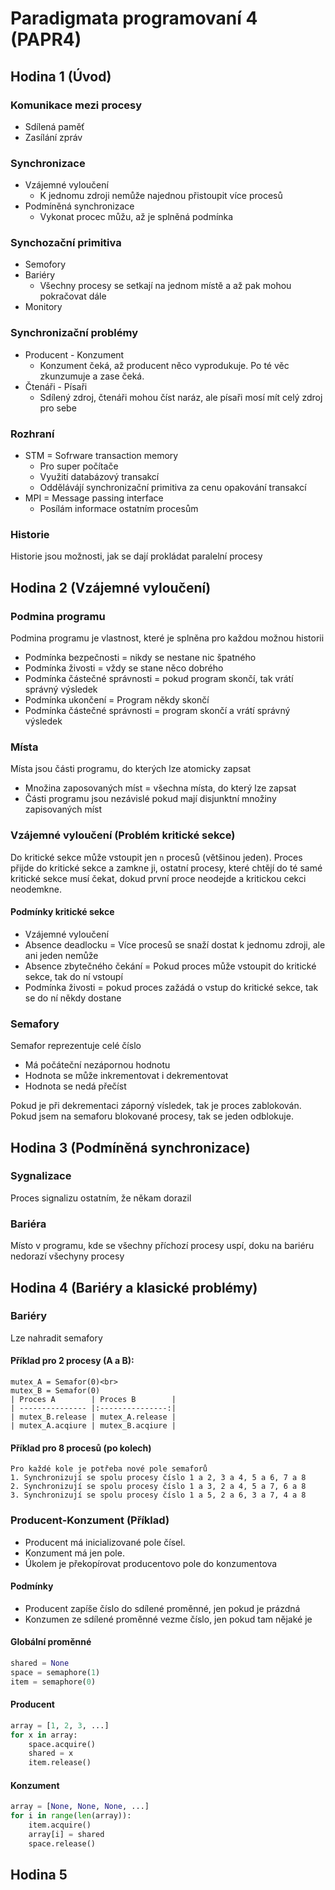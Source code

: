 # Paradigmata programovaní 4 (PAPR4)


## Hodina 1 (Úvod)

### Komunikace mezi procesy
- Sdílená paměť
- Zasílání zpráv

### Synchronizace
- Vzájemné vyloučení
  - K jednomu zdroji nemůže najednou přistoupit více procesů
- Podmíněná synchronizace
  - Vykonat procec můžu, až je splněná podmínka

### Synchozační primitiva
- Semofory
- Bariéry
  - Všechny procesy se setkají na jednom místě a až pak mohou pokračovat dále
- Monitory

### Synchronizační problémy
- Producent - Konzument
  - Konzument čeká, až producent něco vyprodukuje. Po té věc zkunzumuje a zase čeká.
- Čtenáři - Písaři
  - Sdílený zdroj, čtenáři mohou číst naráz, ale písaři mosí mít celý zdroj pro sebe

### Rozhraní
- STM = Sofrware transaction memory
  - Pro super počítače
  - Využití databázový transakcí
  - Oddělávájí synchronizační primitiva za cenu opakování transakcí
- MPI = Message passing interface
  - Posílám informace ostatním procesům

### Historie
Historie jsou možnosti, jak se dají prokládat paralelní procesy


## Hodina 2 (Vzájemné vyloučení)

### Podmina programu
Podmina programu je vlastnost, které je splněna pro každou možnou historii
- Podmínka bezpečnosti = nikdy se nestane nic špatného
- Podmínka živosti = vždy se stane něco dobrého
- Podmínka částečné správnosti = pokud program skončí, tak vrátí správný výsledek
- Podmínka ukončení = Program někdy skončí
- Podmínka částečné správnosti = program skončí a vrátí správný výsledek

### Místa
Místa jsou části programu, do kterých lze atomicky zapsat
- Množina zaposovaných míst = všechna místa, do který lze zapsat
- Části programu jsou nezávislé pokud mají disjunktní množiny zapisovaných míst

### Vzájemné vyloučení (Problém kritické sekce)
Do kritické sekce může vstoupit jen `n` procesů (většinou jeden).
Proces přijde do kritické sekce a zamkne ji, ostatní procesy, které chtějí do té samé kritické sekce musí čekat, dokud první proce neodejde a kritickou cekci neodemkne.

#### Podmínky kritické sekce
- Vzájemné vyloučení
- Absence deadlocku = Více procesů se snaží dostat k jednomu zdroji, ale ani jeden nemůže
- Absence zbytečného čekání = Pokud proces může vstoupit do kritické sekce, tak do ní vstoupí
- Podmínka živosti = pokud proces zažádá o vstup do kritické sekce, tak se do ní někdy dostane

### Semafory
Semafor reprezentuje celé číslo
- Má počáteční nezápornou hodnotu
- Hodnota se může inkrementovat i dekrementovat
- Hodnota se nedá přečíst

Pokud je při dekrementaci záporný vísledek, tak je proces zablokován. Pokud jsem na semaforu blokované procesy, tak se jeden odblokuje.


## Hodina 3 (Podmíněná synchronizace)

### Sygnalizace
Proces signalizu ostatním, že někam dorazil

### Bariéra
Místo v programu, kde se všechny příchozí procesy uspí, doku na bariéru nedorazí všechyny procesy


## Hodina 4 (Bariéry a klasické problémy)

### Bariéry
Lze nahradit semafory

#### Příklad pro 2 procesy (A a B):
    mutex_A = Semafor(0)<br>
    mutex_B = Semafor(0)
    | Proces A        | Proces B        |
    | --------------- |:---------------:|
    | mutex_B.release | mutex_A.release |
    | mutex_A.acqiure | mutex_B.acqiure |


#### Příklad pro 8 procesů (po kolech)
    Pro každé kole je potřeba nové pole semaforů
    1. Synchronizují se spolu procesy číslo 1 a 2, 3 a 4, 5 a 6, 7 a 8
    2. Synchronizují se spolu procesy číslo 1 a 3, 2 a 4, 5 a 7, 6 a 8
    3. Synchronizují se spolu procesy číslo 1 a 5, 2 a 6, 3 a 7, 4 a 8

### Producent-Konzument (Příklad)

- Producent má inicializované pole čísel.
- Konzument má jen pole.
- Úkolem je překopírovat producentovo pole do konzumentova

#### Podmínky
- Producent zapíše číslo do sdílené proměnné, jen pokud je prázdná
- Konzumen ze sdílené proměnné vezme číslo, jen pokud tam nějaké je

#### Globální proměnné
``` python
shared = None
space = semaphore(1)
item = semaphore(0)
```

#### Producent
``` python
array = [1, 2, 3, ...]
for x in array:
    space.acquire()
    shared = x
    item.release()
```

#### Konzument
``` python
array = [None, None, None, ...]
for i in range(len(array)):
    item.acquire()
    array[i] = shared
    space.release()
```


## Hodina 5





